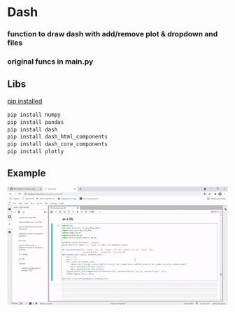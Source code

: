 # Dash

### function to draw dash with add/remove plot & dropdown and files

### original funcs in main.py

## Libs

[pip installed](https://pip.pypa.io/en/stable/installation/)

```bash
pip install numpy 
pip install pandas 
pip install dash 
pip install dash_html_components 
pip install dash_core_components
pip install plotly 
```

## Example

![vid](./doc/video.gif)

